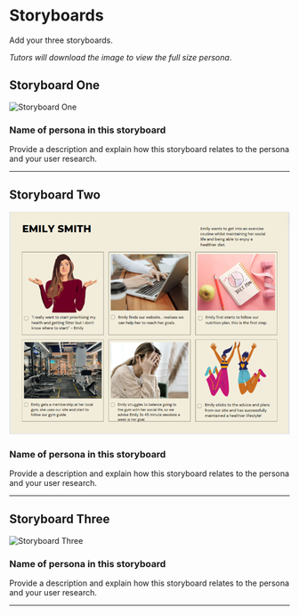# Storyboards

Add your three storyboards.

*Tutors will download the image to view the full size persona*.

## Storyboard One

<img src="sp2-media/storyboard.png" alt="Storyboard One" width="1000">

### Name of persona in this storyboard
Provide a description and explain how this storyboard relates to the persona and your user research.

---

## Storyboard Two

<img src="sp2-media/storyboard-NB.png" alt="Storyboard Two" width="1000">

### Name of persona in this storyboard
Provide a description and explain how this storyboard relates to the persona and your user research.

---

## Storyboard Three

<img src="sp2-media/storyboard.png" alt="Storyboard Three" width="1000">

### Name of persona in this storyboard
Provide a description and explain how this storyboard relates to the persona and your user research.

---
